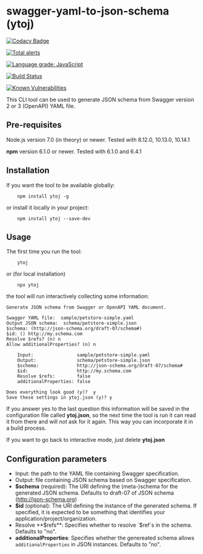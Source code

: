 # swagger-yaml-to-json-schema (ytoj)

[![Codacy Badge](https://api.codacy.com/project/badge/Grade/4dcd37137a0e44a7b3f3933491b04385)](https://app.codacy.com/app/tromgy/swagger-yaml-to-json-schema?utm_source=github.com&utm_medium=referral&utm_content=tromgy/swagger-yaml-to-json-schema&utm_campaign=Badge_Grade_Dashboard)

[![Total alerts](https://img.shields.io/lgtm/alerts/g/tromgy/swagger-yaml-to-json-schema.svg?logo=lgtm&logoWidth=18)](https://lgtm.com/projects/g/tromgy/swagger-yaml-to-json-schema/alerts/)

[![Language grade: JavaScript](https://img.shields.io/lgtm/grade/javascript/g/tromgy/swagger-yaml-to-json-schema.svg?logo=lgtm&logoWidth=18)](https://lgtm.com/projects/g/tromgy/swagger-yaml-to-json-schema/context:javascript)

[![Build Status](https://travis-ci.org/tromgy/swagger-yaml-to-json-schema.png?branch=master)](https://travis-ci.org/tromgy/swagger-yaml-to-json-schema)

[![Known Vulnerabilities](https://snyk.io/test/github/tromgy/swagger-yaml-to-json-schema/badge.svg?targetFile=package.json)](https://snyk.io/test/github/tromgy/swagger-yaml-to-json-schema?targetFile=package.json)

This CLI tool can be used to generate JSON schema from Swagger version 2 or 3 (OpenAPI) YAML file.

## Pre-requisites

Node.js version 7.0 (in theory) or newer. Tested with 8.12.0, 10.13.0, 10.14.1

**npm** version 6.1.0 or newer. Tested with 6.1.0 and 6.4.1

## Installation

If you want the tool to be available globally:

```Shell
    npm install ytoj -g
```

or install it locally in your project:

```Shell
    npm install ytoj --save-dev
```

## Usage

The first time you run the tool:

```Shell
    ytoj
```

or (for local installation)

```Shell
    npx ytoj
```

the tool will run interactively collecting some information:

```Text
Generate JSON schema from Swagger or OpenAPI YAML document.

Swagger YAML file:  sample/petstore-simple.yaml
Output JSON schema:  schema/petstore-simple.json
$schema: (http://json-schema.org/draft-07/schema#)  
$id: () http://my.schema.com
Resolve $refs? (n) n
Allow additionalProperties? (n) n

	Input:                sample/petstore-simple.yaml
	Output:               schema/petstore-simple.json
	$schema:              http://json-schema.org/draft-07/schema#
	$id:                  http://my.schema.com
	Resolve $refs:        false
	additionalProperties: false

Does everything look good (y)?  y
Save these settings in ytoj.json (y)? y
```

If you answer yes to the last question this information will be saved in the configuration file called **ytoj.json**, so the next time the tool is run it can read it from there and will _not_ ask for it again. This way you can incorporate it in a build process.

If you want to go back to interactive mode, just delete **ytoj.json**

## Configuration parameters

-   Input: the path to the YAML file containing Swagger specification.
-   Output: file containing JSON schema based on Swagger specification.
-   **$schema** (required): The URI defining the (meta-)schema for the generated JSON schema. Defaults to draft-07 of JSON schema (<http://json-schema.org>)
-   **$id** (optional): The URI defining the instance of the generated schema. If specified, it is expected to be something that identifies your application/project/organization.
-   Resolve **$refs**: Specifies whether to resolve `$ref`s in the schema. Defaults to "no".
-   **additionalProperties**: Specifies whether the genereated schema allows `additionalProperties` in JSON instances. Defaults to "no".
